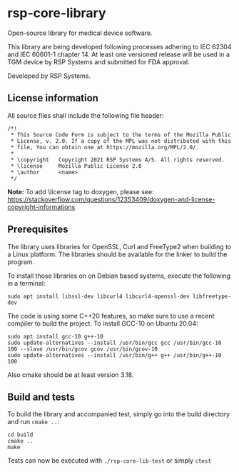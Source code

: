 # rsp-core-library

Open-source library for medical device software.

This library are being developed following processes adhering to IEC 62304 and IEC 60601-1 chapter 14.
At least one versioned release will be used in a TGM device by RSP Systems and submitted for FDA approval.

Developed by RSP Systems.

## License information

All source files shall include the following file header:

```
/*!
 * This Source Code Form is subject to the terms of the Mozilla Public
 * License, v. 2.0. If a copy of the MPL was not distributed with this
 * file, You can obtain one at https://mozilla.org/MPL/2.0/.
 *
 * \copyright   Copyright 2021 RSP Systems A/S. All rights reserved.
 * \license     Mozilla Public License 2.0
 * \author      <name>
 */
```
**Note:** To add \license tag to doxygen, please see: https://stackoverflow.com/questions/12353409/doxygen-and-license-copyright-informations

## Prerequisites

The library uses libraries for OpenSSL, Curl and FreeType2 when building to a Linux platform.
The libraries should be available for the linker to build the program.

To install those libraries on on Debian based systems, execute the following in a terminal:

```
sudo apt install libssl-dev libcurl4 libcurl4-openssl-dev libfreetype-dev
```

The code is using some C++20 features, so make sure to use a recent compiler to build the project.
To install GCC-10 on Ubuntu 20.04:

```
sudo apt install gcc-10 g++-10
sudo update-alternatives --install /usr/bin/gcc gcc /usr/bin/gcc-10 100 --slave /usr/bin/gcov gcov /usr/bin/gcov-10
sudo update-alternatives --install /usr/bin/g++ g++ /usr/bin/g++-10 100
```

Also cmake should be at least version 3.18.


## Build and tests

To build the library and accompanied test, simply go into the build directory and run `cmake ..`:

```
cd build
cmake ..
make
```
Tests can now be executed with `./rsp-core-lib-test` or simply `ctest`


